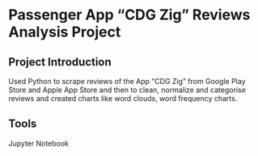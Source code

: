 # Passenger App “CDG Zig” Reviews Analysis Project



## Project Introduction

Used Python to scrape reviews of the App “CDG Zig” from Google Play Store and Apple App Store and then to clean, normalize and categorise reviews and created charts like word clouds, word frequency charts.



## Tools

Jupyter Notebook